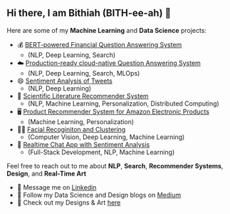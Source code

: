 ## Hi there, I am Bithiah (BITH-ee-ah) 👋

Here are some of my **Machine Learning** and **Data Science** projects:

* 💰 [BERT-powered Financial Question Answering System](https://github.com/yuanbit/FinBERT-QA)
  - (NLP, Deep Learning, Search)
* ☁️ [Production-ready cloud-native Question Answering System](https://github.com/yuanbit/jina-financial-qa-search)
  - (NLP, Deep Learning, Search, MLOps)
* 😄 [Sentiment Analysis of Tweets](https://github.com/yuanbit/sentiment140-biLSTM/blob/master/sentiment140%20_biLSTM.ipynb)
  - (NLP, Deep Learning)
* 📖 [Scientific Literature Recommender System](https://github.com/yuanbit/literature-recommender-system)
  - (NLP, Machine Learning, Personalization, Distributed Computing)
* 🖥️ [Product Recommender System for Amazon Electronic Products](https://github.com/yuanbit/product-recommender-system/blob/master/yuan-daja-daql-ss18-project.ipynb)
  - (Machine Learning, Personalization)
* 👩‍🦰 [Facial Recoginiton and Clustering](https://github.com/yuanbit/face_clustering/blob/master/final_report/report.pdf)
  - (Computer Vision, Deep Learning, Machine Learning)
* 🤖 [Realtime Chat App with Sentiment Analysis](https://github.com/yuanbit/chat_app)
  - (Full-Stack Development, NLP, Machine Learning)


Feel free to reach out to me about **NLP**, **Search**, **Recommender Systems**, **Design**, and **Real-Time Art**

- 💬 Message me on [Linkedin](https://www.linkedin.com/in/yuanb/)
- 📝 Follow my Data Science and Design blogs on [Medium](https://yuanb.medium.com)
- 🎨 Check out my Designs & Art [here](https://yuanb.webflow.io/)

